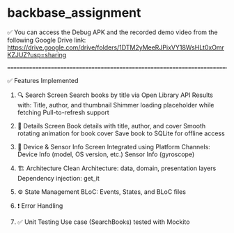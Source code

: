# backbase_assignment

✅ You can access the Debug APK and the recorded demo video from the following Google Drive link:
    https://drive.google.com/drive/folders/1DTM2yMeeRJPixVY18WsHLt0xOmrKZJUZ?usp=sharing
    
    ============================================================================================================

    
✅ Features Implemented
1. 🔍 Search Screen
Search books by title via Open Library API
Results with:
Title, author, and thumbnail
Shimmer loading placeholder while fetching
Pull-to-refresh support

2. 📖 Details Screen
Book details with title, author, and cover
Smooth rotating animation for book cover
Save book to SQLite for offline access

3. 📱 Device & Sensor Info Screen
Integrated using Platform Channels:
Device Info (model, OS version, etc.)
Sensor Info (gyroscope)

4. 🏗️ Architecture
Clean Architecture: data, domain, presentation layers
Dependency injection: get_it

5. ⚙️ State Management
BLoC: Events, States, and BLoC files

6. ❗ Error Handling

7. ✅ Unit Testing
Use case (SearchBooks) tested with Mockito
